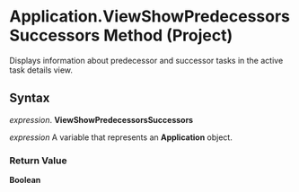 
# Application.ViewShowPredecessorsSuccessors Method (Project)

Displays information about predecessor and successor tasks in the active task details view.


## Syntax

 _expression_. **ViewShowPredecessorsSuccessors**

 _expression_ A variable that represents an **Application** object.


### Return Value

 **Boolean**

